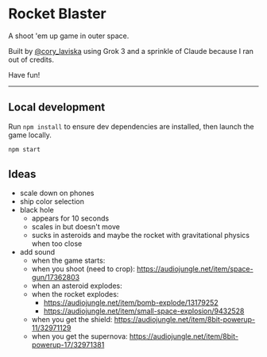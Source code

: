 # Rocket Blaster

A shoot 'em up game in outer space.

Built by [@cory_laviska](https://x.com/cory_laviska) using Grok 3 and a sprinkle of Claude because I ran out of credits.

Have fun!

---

## Local development

Run `npm install` to ensure dev dependencies are installed, then launch the game locally.

```sh
npm start
```

## Ideas

- scale down on phones
- ship color selection
- black hole
  - appears for 10 seconds
  - scales in but doesn't move
  - sucks in asteroids and maybe the rocket with gravitational physics when too close
- add sound
  - when the game starts:
  - when you shoot (need to crop): https://audiojungle.net/item/space-gun/17362803
  - when an asteroid explodes:
  - when the rocket explodes:
    - https://audiojungle.net/item/bomb-explode/13179252
    - https://audiojungle.net/item/small-space-explosion/9432528
  - when you get the shield: https://audiojungle.net/item/8bit-powerup-11/32971129
  - when you get the supernova: https://audiojungle.net/item/8bit-powerup-17/32971381
